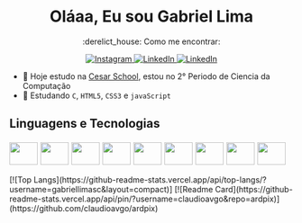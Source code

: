 <h1 align="center"> Oláaa, Eu sou Gabriel Lima </h1>

<p align="center"> 
  :derelict_house: Como me encontrar:
</p>

<p align="center">
  <a href="https://www.instagram.com/limagsc/">
    <img src="https://img.shields.io/badge/Instagram-E4405F?style=for-the-badge&logo=instagram&logoColor=white" alt="Instagram">
  </a>
  <a href="https://www.linkedin.com/in/gabriel-lima-siqueira-cavalcanti-30909a1a4/">
    <img src="https://img.shields.io/badge/LinkedIn-0077B5?style=for-the-badge&logo=linkedin&logoColor=white" alt="LinkedIn">
  </a>
   <a href="https://www.twitter.com">
    <img src="https://img.shields.io/badge/Twitter-1DA1F2?style=for-the-badge&logo=twitter&logoColor=white" alt="LinkedIn">
  </a>
</p>

- 🔭 Hoje estudo na <a href="https://github.com/Abduzidos">Cesar School</a>, estou no 2° Periodo de Ciencia da Computação
- 🌱 Estudando `C`, `HTML5`, `CSS3` e `javaScript`
## 
<div style="display: inline_block"><h2> Linguagens e Tecnologias <br>
  <p></p>
  <img align="center" height="40" width="50" src="https://cdn.jsdelivr.net/gh/devicons/devicon/icons/python/python-original.svg" />
  <img align="center" height="40" width="50" src="https://cdn.jsdelivr.net/gh/devicons/devicon/icons/html5/html5-original.svg" />
  <img align="center" height="40" width="50" src="https://cdn.jsdelivr.net/gh/devicons/devicon/icons/css3/css3-original.svg" />
  <img align="center" height="40" width="50" src="https://cdn.jsdelivr.net/gh/devicons/devicon/icons/javascript/javascript-original.svg" />
  <img align="center" height="40" width="50" src="https://cdn.jsdelivr.net/gh/devicons/devicon/icons/git/git-original.svg" />
  <img align="center" height="40" width="50" src="https://cdn.jsdelivr.net/gh/devicons/devicon/icons/github/github-original.svg" />
  <img align="center" height="40" width="50" src="https://cdn.jsdelivr.net/gh/devicons/devicon/icons/premierepro/premierepro-plain.svg" />
  <img align="center" height="40" width="50" src="https://cdn.jsdelivr.net/gh/devicons/devicon/icons/nodejs/nodejs-original.svg" />
  <img align="center" height="40" width="50" src="https://cdn.jsdelivr.net/gh/devicons/devicon/icons/vscode/vscode-original.svg" />
</div>
[![Top Langs](https://github-readme-stats.vercel.app/api/top-langs/?username=gabriellimasc&layout=compact)]
[![Readme Card](https://github-readme-stats.vercel.app/api/pin/?username=claudioavgo&repo=ardpix)](https://github.com/claudioavgo/ardpix)
